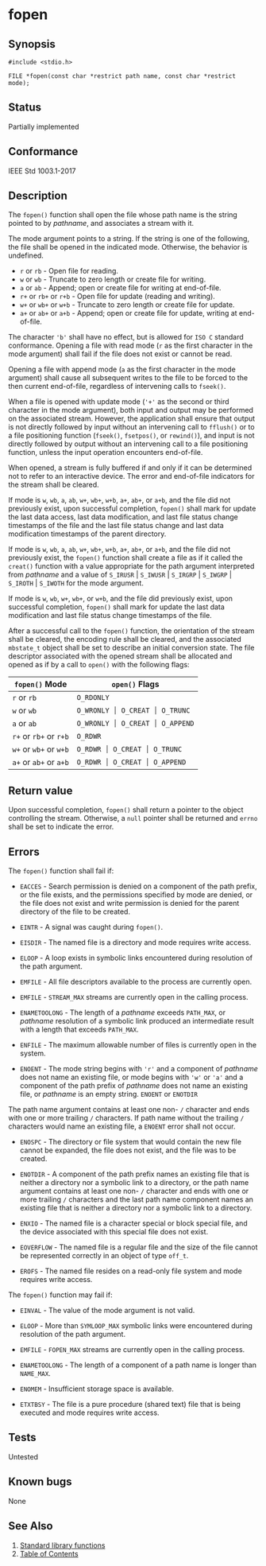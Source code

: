 # fopen

## Synopsis

`#include <stdio.h>`

`FILE *fopen(const char *restrict path name, const char *restrict mode);`

## Status

Partially implemented

## Conformance

IEEE Std 1003.1-2017

## Description

The `fopen()` function shall open the file whose path name is the string pointed to by _pathname_, and associates a
stream with it.

The mode argument points to a string. If the string is one of the following, the file shall be opened in the indicated
mode. Otherwise, the behavior is undefined.

* `r` or `rb` - Open file for reading.
* `w` or `wb` - Truncate to zero length or create file for writing.
* `a` or `ab` - Append; open or create file for writing at end-of-file.
* `r+` or `rb+` or `r+b` - Open file for update (reading and writing).
* `w+` or `wb+` or `w+b` - Truncate to zero length or create file for update.
* `a+` or `ab+` or `a+b` - Append; open or create file for update, writing at end-of-file.

The
character `'b'` shall have no effect, but is allowed for `ISO C` standard conformance.  Opening a file with read mode
(`r` as the first character in the mode argument) shall fail if the file does not exist or cannot be read.

Opening a file with append mode (`a` as the first character in the mode argument) shall cause all subsequent writes to
the file to be forced to the then current end-of-file, regardless of intervening calls to `fseek()`.

When a file is opened with update mode (`'+'` as the second or third character in the mode argument), both input and
output may be performed on the associated stream. However, the application shall ensure that output is not directly
followed by input without an intervening call to `fflush()` or to a file positioning function (`fseek()`, `fsetpos()`,
or `rewind()`), and input is not directly followed by output without an intervening call to a file positioning function,
unless the input operation encounters end-of-file.

When opened, a stream is fully buffered if and only if it can be determined not to refer to an interactive device. The
error and end-of-file indicators for the stream shall be cleared.

If mode is `w`, `wb`, `a`, `ab`, `w+`, `wb+`, `w+b`, `a+`, `ab+`, or `a+b`, and the file did not previously exist, upon
successful completion, `fopen()` shall mark for update the last data access, last data modification, and last file
status change timestamps of the file and the last file status change and last data modification timestamps of the parent
directory.

If mode is `w`, `wb`, `a`, `ab`, `w+`, `wb+`, `w+b`, `a+`, `ab+`, or `a+b`, and the file did not previously exist, the
`fopen()` function shall create a file as if it called the `creat()` function with a value appropriate for the path
argument interpreted from _pathname_ and a value of `S_IRUSR` | `S_IWUSR` | `S_IRGRP` | `S_IWGRP` | `S_IROTH` |
`S_IWOTH` for the mode argument.

If mode is `w`, `wb`, `w+`, `wb+`, or `w+b`, and the file did previously exist, upon successful completion, `fopen()`
shall mark for update the last data modification and last file status change timestamps of the file.

After a successful call to the `fopen()` function, the orientation of the stream shall be cleared, the encoding
rule shall be cleared, and the associated `mbstate_t` object
shall be set to describe an initial conversion state.
The file descriptor associated with the opened stream shall be allocated and opened as if by a call to `open()` with the
following flags:

<!-- Here we are using Hebrew Punctuation Paseq (U+05C0), because of wrong formatting on Phoenix-RTOS website -->

| `fopen()` Mode         | `open()` Flags                        |
|------------------------|---------------------------------------|
| `r` or `rb`            | `O_RDONLY`                            |
| `w` or `wb`            | `O_WRONLY ׀ O_CREAT ׀ O_TRUNC`        |
| `a` or `ab`            | `O_WRONLY ׀ O_CREAT ׀ O_APPEND`       |
| `r+` or `rb+` or `r+b` | `O_RDWR`                              |
| `w+` or `wb+` or `w+b` | `O_RDWR ׀ O_CREAT ׀ O_TRUNC`          |
| `a+` or `ab+` or `a+b` | `O_RDWR ׀ O_CREAT ׀ O_APPEND`         |

## Return value

Upon successful completion, `fopen()` shall return a pointer to the object controlling the stream. Otherwise, a `null`
pointer shall be returned and `errno` shall be set to indicate the error.

## Errors

The `fopen()` function shall fail if:

* `EACCES` - Search permission is denied on a component of the path prefix, or the file exists, and the permissions
 specified by mode are denied, or the file does not exist and write permission is denied for the parent directory of the
 file to be created.

* `EINTR` - A signal was caught during `fopen()`.

* `EISDIR` - The named file is a directory and mode requires write access.

* `ELOOP` - A loop exists in symbolic links encountered during resolution of the path argument.

* `EMFILE` - All file descriptors available to the process are currently open.

* `EMFILE` - `STREAM_MAX` streams are currently open in the calling process.

* `ENAMETOOLONG` - The length of a _pathname_ exceeds `PATH_MAX`, or _pathname_ resolution of a symbolic link produced
 an intermediate result with a length that exceeds `PATH_MAX`.

* `ENFILE` - The maximum allowable number of files is currently open in the system.

* `ENOENT` - The mode string begins with `'r'` and a component of _pathname_ does not name an existing file, or mode
 begins with `'w'` or `'a'` and a component of the path prefix of _pathname_ does not name an existing file, or
 _pathname_ is an empty string. `ENOENT` or `ENOTDIR`

The path name argument contains at least one non- `/` character and ends with one or more trailing `/`
characters. If path name without the trailing `/` characters would name an existing file, a `ENOENT` error
shall not occur.

* `ENOSPC` - The directory or file system that would contain the new file cannot be expanded, the file does not exist,
 and the file was to be created.

* `ENOTDIR` - A component of the path prefix names an existing file that is neither a directory nor a symbolic link
 to a directory, or the path name argument contains at least one non- `/` character and ends with one or more
 trailing `/` characters and the last path name component names an existing file that is neither a directory nor a
 symbolic link to a directory.

* `ENXIO` - The named file is a character special or block special file, and the device associated with this special
file does not exist.

* `EOVERFLOW` - The named file is a regular file and the size of the file cannot be represented correctly in an object
of type `off_t`.

* `EROFS` - The named file resides on a read-only file system and mode requires write access.

The `fopen()` function may fail if:

* `EINVAL` - The value of the mode argument is not valid.

* `ELOOP` - More than `SYMLOOP_MAX` symbolic links were encountered during resolution of the path argument.

* `EMFILE` - `FOPEN_MAX` streams are currently open in the calling process.

* `ENAMETOOLONG` - The length of a component of a path name is longer than `NAME_MAX`.

* `ENOMEM` - Insufficient storage space is available.

* `ETXTBSY` - The file is a pure procedure (shared text) file that is being executed and mode requires write access.

## Tests

Untested

## Known bugs

None

## See Also

1. [Standard library functions](../functions.md)
2. [Table of Contents](../../../README.md)

